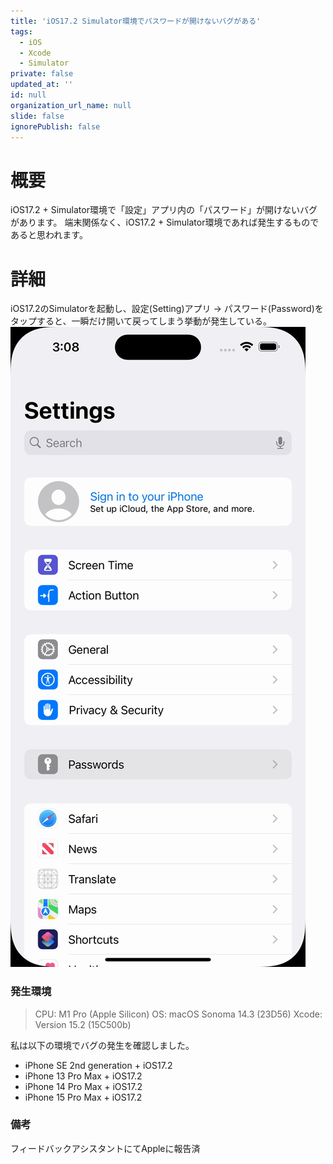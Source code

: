 ```yaml
---
title: 'iOS17.2 Simulator環境でパスワードが開けないバグがある'
tags:
  - iOS
  - Xcode
  - Simulator
private: false
updated_at: ''
id: null
organization_url_name: null
slide: false
ignorePublish: false
---
```

# 概要
iOS17.2 + Simulator環境で「設定」アプリ内の「パスワード」が開けないバグがあります。
端末関係なく、iOS17.2 + Simulator環境であれば発生するものであると思われます。

# 詳細
iOS17.2のSimulatorを起動し、設定(Setting)アプリ -> パスワード(Password)をタップすると、一瞬だけ開いて戻ってしまう挙動が発生している。
![iOS17.2 パスワード開けないバグ](/public/Resource/output-palette-none.gif)

### 発生環境
> CPU: M1 Pro (Apple Silicon)
> OS: macOS Sonoma 14.3 (23D56)
> Xcode: Version 15.2 (15C500b)

私は以下の環境でバグの発生を確認しました。
- iPhone SE 2nd generation + iOS17.2
- iPhone 13 Pro Max + iOS17.2
- iPhone 14 Pro Max + iOS17.2
- iPhone 15 Pro Max + iOS17.2

### 備考
フィードバックアシスタントにてAppleに報告済